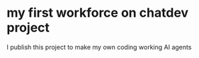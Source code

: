 # my first workforce on chatdev project
I publish this project to make my own coding working AI agents
